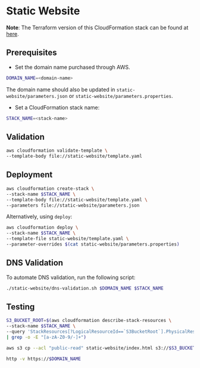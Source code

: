 # Static Website

**Note**: The Terraform version of this CloudFormation stack can be found at [here](https://github.com/infrable-io/terraform-aws-static-website/tree/master/examples/static-website).

## Prerequisites

* Set the domain name purchased through AWS.

```bash
DOMAIN_NAME=<domain-name>
```

The domain name should also be updated in `static-website/parameters.json` or `static-website/parameters.properties`.

* Set a CloudFormation stack name:

```bash
STACK_NAME=<stack-name>
```

## Validation

```bash
aws cloudformation validate-template \
--template-body file://static-website/template.yaml
```

## Deployment

```bash
aws cloudformation create-stack \
--stack-name $STACK_NAME \
--template-body file://static-website/template.yaml \
--parameters file://static-website/parameters.json
```

Alternatively, using `deploy`:

```bash
aws cloudformation deploy \
--stack-name $STACK_NAME \
--template-file static-website/template.yaml \
--parameter-overrides $(cat static-website/parameters.properties)
```

## DNS Validation

To automate DNS validation, run the following script:

```bash
./static-website/dns-validation.sh $DOMAIN_NAME $STACK_NAME
```

## Testing

```bash
S3_BUCKET_ROOT=$(aws cloudformation describe-stack-resources \
--stack-name $STACK_NAME \
--query 'StackResources[?LogicalResourceId==`S3BucketRoot`].PhysicalResourceId' \
| grep -o -E "[a-zA-Z0-9/-]+")
```

```bash
aws s3 cp --acl "public-read" static-website/index.html s3://$S3_BUCKET_ROOT
```

```bash
http -v https://$DOMAIN_NAME
```

